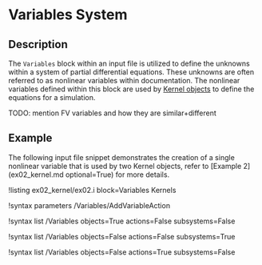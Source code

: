 # Variables System

## Description

The `Variables` block within an input file is utilized to define the unknowns within a system
of partial differential equations. These unknowns are often referred to as nonlinear variables
within documentation. The nonlinear variables defined within this block are used by
[Kernel objects](syntax/Kernels/index.md) to define the equations for a simulation.

TODO: mention FV variables and how they are similar+different

## Example

The following input file snippet demonstrates the creation of a single nonlinear variable that
is used by two Kernel objects, refer to [Example 2](ex02_kernel.md optional=True) for more details.

!listing ex02_kernel/ex02.i block=Variables Kernels


!syntax parameters /Variables/AddVariableAction

!syntax list /Variables objects=True actions=False subsystems=False

!syntax list /Variables objects=False actions=False subsystems=True

!syntax list /Variables objects=False actions=True subsystems=False
